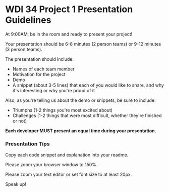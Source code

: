 # WDI 34 Project 1 Presentation Guidelines

At 9:00AM, be in the room and ready to present your project!

Your presentation should be 6-8 minutes (2 person teams) or 9-12 minutes (3 person teams).  

The presentation should include:

- Names of each team member
- Motivation for the project
- Demo 
- A snippet (about 3-5 lines) that each of you would like to share, and why it's interesting or why you're proud of it

Also, as you're telling us about the demo or snippets, be sure to include:
- Triumphs (1-2 things you're most excited about)
- Challenges (1-2 things that were most difficult, whether they're finished or not) 


**Each developer MUST present an equal time during your presentation.**

### Presentation Tips

Copy each code snippet and explanation into your readme.

Please zoom your browser window to 150%.

Please zoom your text editor or set font size to at least 20px.

Speak up!
